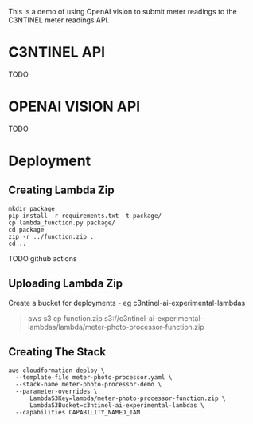 This is a demo of using OpenAI vision to submit meter readings to the C3NTINEL meter readings API.


# C3NTINEL API

TODO

# OPENAI VISION API

TODO

# Deployment

## Creating Lambda Zip

~~~~
mkdir package
pip install -r requirements.txt -t package/
cp lambda_function.py package/
cd package
zip -r ../function.zip .
cd ..
~~~~

TODO github actions

## Uploading Lambda Zip

Create a bucket for deployments - eg c3ntinel-ai-experimental-lambdas

> aws s3 cp function.zip s3://c3ntinel-ai-experimental-lambdas/lambda/meter-photo-processor-function.zip


## Creating The Stack

~~~~
aws cloudformation deploy \
  --template-file meter-photo-processor.yaml \
  --stack-name meter-photo-processor-demo \
  --parameter-overrides \
      LambdaS3Key=lambda/meter-photo-processor-function.zip \
      LambdaS3Bucket=c3ntinel-ai-experimental-lambdas \
  --capabilities CAPABILITY_NAMED_IAM
~~~~
